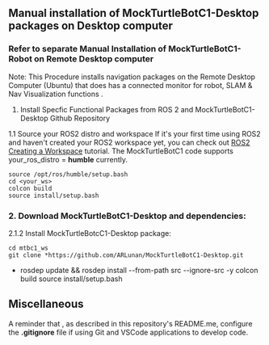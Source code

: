 ## Manual installation of MockTurtleBotC1-Desktop packages on Desktop computer
### Refer to separate Manual Installation of MockTurtleBotC1-Robot on Remote Desktop computer 

Note: This Procedure installs navigation packages on the Remote Desktop Computer (Ubuntu) that does has a connected monitor for robot, SLAM & Nav Visualization functions .      

1. Install Specfic Functional Packages from ROS 2 and MockTurtleBotC1-Desktop Github Repository

1.1 Source your ROS2 distro and workspace
If it's your first time using ROS2 and haven't created your ROS2 workspace yet, you can check out 
[ROS2 Creating a Workspace](https://docs.ros.org/en/galactic/Tutorials/Workspace/Creating-A-Workspace.html) tutorial. 
The MockTurtleBotC1 code supports your_ros_distro = **humble** currently.

    source /opt/ros/humble/setup.bash
    cd <your_ws>
    colcon build
    source install/setup.bash

### 2. Download MockTurtleBotC1-Desktop and dependencies:

2.1.2 Install MockTurtleBotcC1-Desktop package:
    
    cd mtbc1_ws
    git clone *https://github.com/ARLunan/MockTurtleBotC1-Desktop.git
*    rosdep update && rosdep install --from-path src --ignore-src -y 
    colcon build 
    source install/setup.bash
    

## Miscellaneous
A reminder that , as described in this repository's README.me, configure the **.gitignore** file if using Git and VSCode applications to develop code.
